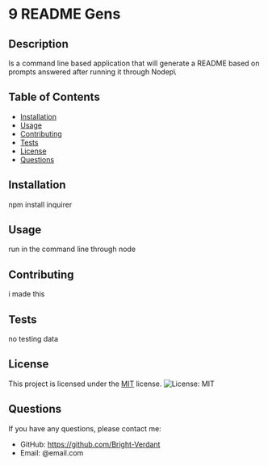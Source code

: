 
# 9 README Gens

## Description
Is a command line based application that will generate a README based on prompts answered after running it through Nodep\

## Table of Contents
- [Installation](#installation)
- [Usage](#usage)
- [Contributing](#contributing)
- [Tests](#tests)
- [License](#license)
- [Questions](#questions)

## Installation
npm install inquirer

## Usage
run in the command line through node

## Contributing
i made this

## Tests
no testing data


## License

This project is licensed under the [MIT](https://opensource.org/licenses/MIT) license.
![License: MIT](https://img.shields.io/badge/License-MIT-yellow.svg)
    

## Questions
If you have any questions, please contact me:
- GitHub: https://github.com/Bright-Verdant
- Email: @email.com
